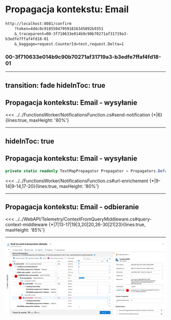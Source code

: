 # Propagacja kontekstu: Email

```
http://localhost:8081/confirm
    ?token=4d4c0c918550479591816345892b9351
    &_traceparent=00-3f710633e014b9c90b70271af31719a3-b3edfe7ffaf4fd18-01
    &_baggage=request.CounterId=test,request.Delta=1
```

### 00-3f710633e014b9c90b70271af31719a3-b3edfe7ffaf4fd18-01

---
transition: fade
hideInToc: true
---

## Propagacja kontekstu: Email - wysyłanie

<<< ../../FunctionsWorker/NotificationsFunction.cs#send-notification {*|6}{lines:true, maxHeight: '80%'}

---
hideInToc: true
---

## Propagacja kontekstu: Email - wysyłanie

```csharp
private static readonly TextMapPropagator Propagator = Propagators.DefaultTextMapPropagator;
```

<<< ../../FunctionsWorker/NotificationsFunction.cs#url-enrichement {*|9-14|9-14,17-20}{lines:true, maxHeight: '80%'}

<!--
- Jest to przykład manualnej instrumentacji
-->

---

## Propagacja kontekstu: Email - odbieranie

<<< ../../WebAPI/Telemetry/ContextFromQueryMiddleware.cs#query-context-middleware {*|7|13-17|19|3,20|20,26-30|21|23}{lines:true, maxHeight: '85%'}

---

<img src="./ai_confirm.png">
